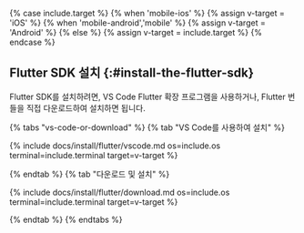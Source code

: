 {% case include.target %}
{% when 'mobile-ios' %}
   {% assign v-target = 'iOS' %}
{% when 'mobile-android','mobile' %}
   {% assign v-target = 'Android' %}
{% else %}
   {% assign v-target = include.target %}
{% endcase %}

## Flutter SDK 설치 {:#install-the-flutter-sdk}

Flutter SDK를 설치하려면, VS Code Flutter 확장 프로그램을 사용하거나, 
Flutter 번들을 직접 다운로드하여 설치하면 됩니다.

{% tabs "vs-code-or-download" %}
{% tab "VS Code를 사용하여 설치" %}

{% include docs/install/flutter/vscode.md os=include.os terminal=include.terminal target=v-target %}

{% endtab %}
{% tab "다운로드 및 설치" %}

{% include docs/install/flutter/download.md os=include.os terminal=include.terminal target=v-target %}

{% endtab %}
{% endtabs %}
